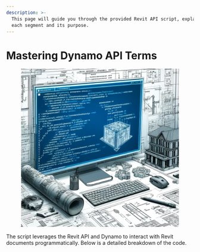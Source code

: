 ```yaml
---
description: >-
  This page will guide you through the provided Revit API script, explaining
  each segment and its purpose.
---
```


# Mastering Dynamo API Terms

<figure><img src="../.gitbook/assets/image (2).png" alt=""><figcaption></figcaption></figure>

The script leverages the Revit API and Dynamo to interact with Revit documents programmatically. Below is a detailed breakdown of the code.
